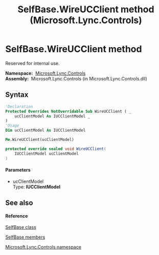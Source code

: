 ﻿---
title: SelfBase.WireUCClient method  (Microsoft.Lync.Controls)
TOCTitle: 'WireUCClient method '
ms:assetid: M:Microsoft.Lync.Controls.SelfBase.WireUCClient(Microsoft.Lync.Controls.Internal.Model.IUCClientModel)_DI_3_UC_OCS14MrefLyncWPF
ms:mtpsurl: https://msdn.microsoft.com/en-us/library/microsoft.lync.controls.selfbase.wireucclient(v=office.15)
ms:contentKeyID: 48589952
ms.date: 07/28/2014
mtps_version: v=office.15
f1_keywords:
- Microsoft.Lync.Controls.SelfBase.WireUCClient
dev_langs:
- CSharp
- JScript
- VB
- other
---

# SelfBase.WireUCClient method

Reserved for internal use.

**Namespace:**  [Microsoft.Lync.Controls](microsoft-lync-controls-namespace_1.md)  
**Assembly:**  Microsoft.Lync.Controls (in Microsoft.Lync.Controls.dll)

## Syntax

``` vb
'Declaration
Protected Overrides NotOverridable Sub WireUCClient ( _
    ucClientModel As IUCClientModel _
)
'Usage
Dim ucClientModel As IUCClientModel

Me.WireUCClient(ucClientModel)
```

``` csharp
protected override sealed void WireUCClient(
    IUCClientModel ucClientModel
)
```

#### Parameters

  - ucClientModel  
    Type: **IUCClientModel**  

## See also

#### Reference

[SelfBase class](selfbase-class-microsoft-lync-controls_1.md)

[SelfBase members](selfbase-members-microsoft-lync-controls_1.md)

[Microsoft.Lync.Controls namespace](microsoft-lync-controls-namespace_1.md)

